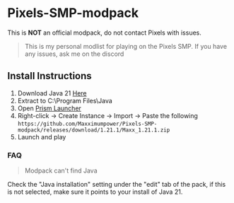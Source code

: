 # Pixels-SMP-modpack
This is **NOT** an official modpack, do not contact Pixels with issues.
>This is my personal modlist for playing on the Pixels SMP.
If you have any issues, ask me on the discord

## Install Instructions
1. Download Java 21 [Here](https://download.java.net/java/GA/jdk21.0.2/f2283984656d49d69e91c558476027ac/13/GPL/openjdk-21.0.2_windows-x64_bin.zip)
2. Extract to C:\Program Files\Java
3. Open [Prism Launcher](https://prismlauncher.org/)
4. Right-click -> Create Instance -> Import -> Paste the following
` https://github.com/Maxximumpower/Pixels-SMP-modpack/releases/download/1.21.1/Maxx_1.21.1.zip `
5. Launch and play

### FAQ

> Modpack can't find Java

Check the "Java installation" setting under the "edit" tab of the pack, if this is not selected, make sure it points to your install of Java 21.


